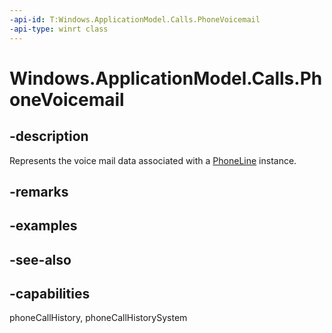 ```yaml
---
-api-id: T:Windows.ApplicationModel.Calls.PhoneVoicemail
-api-type: winrt class
---
```


<!-- Class syntax.
public class PhoneVoicemail : Windows.ApplicationModel.Calls.IPhoneVoicemail
-->

# Windows.ApplicationModel.Calls.PhoneVoicemail

## -description
Represents the voice mail data associated with a [PhoneLine](phoneline.md) instance.

## -remarks

## -examples

## -see-also

## -capabilities
phoneCallHistory, phoneCallHistorySystem
